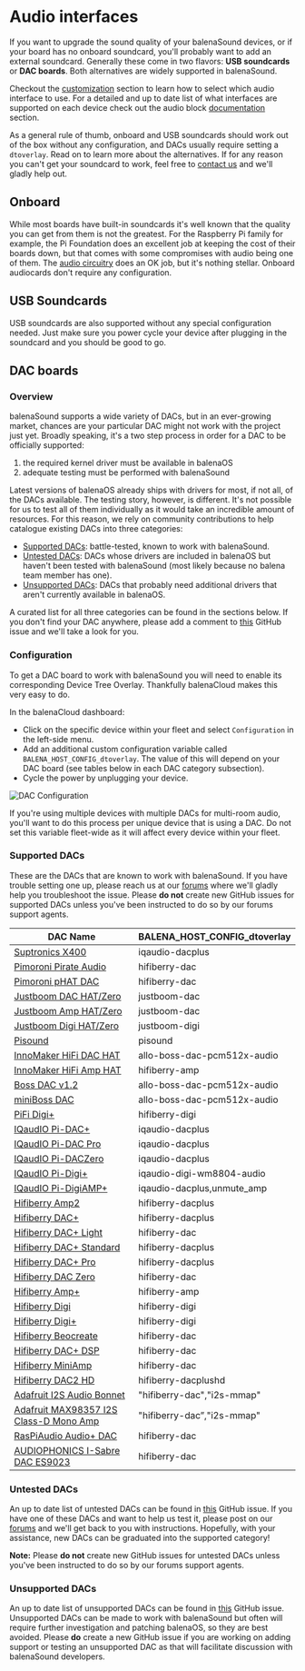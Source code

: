 # Audio interfaces

If you want to upgrade the sound quality of your balenaSound devices, or if your board has no onboard soundcard, you'll probably want to add an external soundcard. Generally these come in two flavors: **USB soundcards** or **DAC boards**. Both alternatives are widely supported in balenaSound.

Checkout the [customization](customization#general) section to learn how to select which audio interface to use. For a detailed and up to date list of what interfaces are supported on each device check out the audio block [documentation](https://github.com/balenablocks/audio#supported-devices) section.

As a general rule of thumb, onboard and USB soundcards should work out of the box without any configuration, and DACs usually require setting a `dtoverlay`. Read on to learn more about the alternatives. If for any reason you can't get your soundcard to work, feel free to [contact us](./support#contact-us) and we'll gladly help out.

## Onboard

While most boards have built-in soundcards it's well known that the quality you can get from them is not the greatest. For the Raspberry Pi family for example, the Pi Foundation does an excellent job at keeping the cost of their boards down, but that comes with some compromises with audio being one of them. The [audio circuitry](https://hackaday.com/2018/07/13/behind-the-pin-how-the-raspberry-pi-gets-its-audio/) does an OK job, but it's nothing stellar. Onboard audiocards don't require any configuration.

## USB Soundcards

USB soundcards are also supported without any special configuration needed. Just make sure you power cycle your device after plugging in the soundcard and you should be good to go.

## DAC boards

### Overview

balenaSound supports a wide variety of DACs, but in an ever-growing market, chances are your particular DAC might not work with the project just yet. Broadly speaking, it's a two step process in order for a DAC to be officially supported:

1. the required kernel driver must be available in balenaOS
2. adequate testing must be performed with balenaSound

Latest versions of balenaOS already ships with drivers for most, if not all, of the DACs available. The testing story, however, is different. It's not possible for us to test all of them individually as it would take an incredible amount of resources. For this reason, we rely on community contributions to help catalogue existing DACs into three categories:

- [Supported DACs](#supported-dacs): battle-tested, known to work with balenaSound.
- [Untested DACs](#untested-dacs): DACs whose drivers are included in balenaOS but haven't been tested with balenaSound (most likely because no balena team member has one).
- [Unsupported DACs](#unsupported-dacs): DACs that probably need additional drivers that aren't currently available in balenaOS.

A curated list for all three categories can be found in the sections below. If you don't find your DAC anywhere, please add a comment to [this](https://github.com/balena-labs-projects/balena-sound/issues/439) GitHub issue and we'll take a look for you.

### Configuration

To get a DAC board to work with balenaSound you will need to enable its corresponding Device Tree Overlay. Thankfully balenaCloud makes this very easy to do.

In the balenaCloud dashboard:

- Click on the specific device within your fleet and select `Configuration` in the left-side menu.
- Add an additional custom configuration variable called `BALENA_HOST_CONFIG_dtoverlay`. The value of this will depend on your DAC board (see tables below in each DAC category subsection).
- Cycle the power by unplugging your device.

![DAC Configuration](https://raw.githubusercontent.com/balenalabs/balena-sound/master/docs/images/dac-vars.png)

If you're using multiple devices with multiple DACs for multi-room audio, you'll want to do this process per unique device that is using a DAC. Do not set this variable fleet-wide as it will affect every device within your fleet.

### Supported DACs

These are the DACs that are known to work with balenaSound. If you have trouble setting one up, please reach us at our [forums](https://forums.balena.io/) where we'll gladly help you troubleshoot the issue. Please **do not** create new GitHub issues for supported DACs unless you've been instructed to do so by our forums support agents.

| DAC Name                                     | BALENA_HOST_CONFIG_dtoverlay |
| -------------------------------------------- | ---------------------------- |
| [Suptronics X400][1]                         | iqaudio-dacplus              |
| [Pimoroni Pirate Audio][12]                  | hifiberry-dac                |
| [Pimoroni pHAT DAC][2]                       | hifiberry-dac                |
| [Justboom DAC HAT/Zero][3]                   | justboom-dac                 |
| [Justboom Amp HAT/Zero][30]                  | justboom-dac                 |
| [Justboom Digi HAT/Zero][25]                 | justboom-digi                |
| [Pisound][4]                                 | pisound                      |
| [InnoMaker HiFi DAC HAT][8]                  | allo-boss-dac-pcm512x-audio  |
| [InnoMaker HiFi Amp HAT][35]                 | hifiberry-amp                |
| [Boss DAC v1.2][29]                          | allo-boss-dac-pcm512x-audio  |
| [miniBoss DAC][10]                           | allo-boss-dac-pcm512x-audio  |
| [PiFi Digi+][11]                             | hifiberry-digi               |
| [IQaudIO Pi-DAC+][13]                        | iqaudio-dacplus              |
| [IQaudIO Pi-DAC Pro][31]                     | iqaudio-dacplus              |
| [IQaudIO Pi-DACZero][32]                     | iqaudio-dacplus              |
| [IQaudIO Pi-Digi+][33]                       | iqaudio-digi-wm8804-audio    |
| [IQaudIO Pi-DigiAMP+][34]                    | iqaudio-dacplus,unmute_amp   |
| [Hifiberry Amp2][14]                         | hifiberry-dacplus            |
| [Hifiberry DAC+][6]                          | hifiberry-dacplus            |
| [Hifiberry DAC+ Light][15]                   | hifiberry-dac                |
| [Hifiberry DAC+ Standard][16]                | hifiberry-dacplus            |
| [Hifiberry DAC+ Pro][17]                     | hifiberry-dacplus            |
| [Hifiberry DAC Zero][18]                     | hifiberry-dac                |
| [Hifiberry Amp+][19]                         | hifiberry-amp                |
| [Hifiberry Digi][20]                         | hifiberry-digi               |
| [Hifiberry Digi+][21]                        | hifiberry-digi               |
| [Hifiberry Beocreate][22]                    | hifiberry-dac                |
| [Hifiberry DAC+ DSP][23]                     | hifiberry-dac                |
| [Hifiberry MiniAmp][24]                      | hifiberry-dac                |
| [Hifiberry DAC2 HD][27]                      | hifiberry-dacplushd          |
| [Adafruit I2S Audio Bonnet][26]              | "hifiberry-dac","i2s-mmap"   |
| [Adafruit MAX98357 I2S Class-D Mono Amp][28] | "hifiberry-dac”,"i2s-mmap"   |
| [RasPiAudio Audio+ DAC][37]                  | hifiberry-dac                |
| [AUDIOPHONICS I-Sabre DAC ES9023][39]        | hifiberry-dac                |

[1]: http://www.suptronics.com/Xseries/x400.html
[2]: https://shop.pimoroni.com/products/phat-dac
[3]: https://uk.pi-supply.com/products/justboom-dac-hat
[4]: https://blokas.io/pisound/
[5]: https://forums.balena.io/t/regarding-dac-installation-on-balenasound-project/45568/27
[6]: https://www.hifiberry.com/products/dacplus/
[7]: https://forums.balena.io/t/no-sound-from-dac/61343/5
[8]: http://www.inno-maker.com/product/hifi-dac-hat/
[9]: https://github.com/balena-labs-projects/balena-sound/pull/98
[10]: https://allo.com/sparky/miniboss-rpi-zero.html
[11]: http://www.kumantech.com/kuman-sc07-raspberry-pi-hifi-digi-digital-sound-card-i2s-spdif-optical-fiber-for-raspberry-pi-3-2-model-b-b-sc07_p0041.html
[12]: https://shop.pimoroni.com/collections/pirate-audio
[13]: https://www.raspberrypi.org/products/iqaudio-dac-plus/
[14]: https://www.hifiberry.com/shop/boards/hifiberry-amp2/
[15]: https://www.hifiberry.com/shop/boards/hifiberry-dac-light/
[16]: https://www.hifiberry.com/shop/boards/hifiberry-dacplus-rca-version/
[17]: https://www.hifiberry.com/shop/boards/hifiberry-dac-pro/
[18]: https://www.hifiberry.com/shop/boards/hifiberry-dac-zero/
[19]: https://www.hifiberry.com/products/ampplus/
[20]: https://www.hifiberry.com/products/digi/
[21]: https://www.hifiberry.com/products/digiplus/
[22]: https://www.hifiberry.com/beocreate/
[23]: https://www.hifiberry.com/shop/boards/hifiberry-dac-dsp/
[24]: https://www.hifiberry.com/shop/boards/miniamp/
[25]: https://uk.pi-supply.com/products/justboom-digi-hat
[26]: https://www.adafruit.com/product/4037
[27]: https://www.hifiberry.com/shop/boards/hifiberry-dac2-hd/
[28]: https://learn.adafruit.com/adafruit-max98357-i2s-class-d-mono-amp
[29]: https://allo.com/sparky/boss-dac.html
[30]: https://uk.pi-supply.com/products/justboom-amp-hat
[31]: https://www.raspberrypi.org/products/iqaudio-dac-pro/
[32]: http://www.thepilocator.com/Product/Info/iqaudio-pi-daczero-full-hd-audio-card-mmp
[33]: https://shop.pimoroni.com/products/pi-digi?variant=33370425994
[34]: https://www.raspberrypi.org/products/iqaudio-digiamp-plus/
[35]: https://www.inno-maker.com/product/hifi-amp-hat/
[36]: https://github.com/balena-labs-projects/balena-sound/issues/385
[37]: https://raspiaudio.com/produit/audio
[38]: https://github.com/balena-labs-projects/balena-sound/issues/355
[39]: https://www.audiophonics.fr/fr/dac-et-interfaces-pour-raspberry-pi/audiophonics-i-sabre-dac-es9023-tcxo-raspberry-pi-a-b-20-i2s-p-9978.html
[40]: https://github.com/balena-labs-projects/balena-sound/issues/345

### Untested DACs

An up to date list of untested DACs can be found in [this](https://github.com/balena-labs-projects/balena-sound/issues/439) GitHub issue. If you have one of these DACs and want to help us test it, please post on our [forums](https://forums.balena.io/) and we'll get back to you with instructions. Hopefully, with your assistance, new DACs can be graduated into the supported category!

**Note:** Please **do not** create new GitHub issues for untested DACs unless you've been instructed to do so by our forums support agents.

### Unsupported DACs

An up to date list of unsupported DACs can be found in [this](https://github.com/balena-labs-projects/balena-sound/issues/439) GitHub issue. Unsupported DACs can be made to work with balenaSound but often will require further investigation and patching balenaOS, so they are best avoided. Please **do** create a new GitHub issue if you are working on adding support or testing an unsupported DAC as that will facilitate discussion with balenaSound developers.
